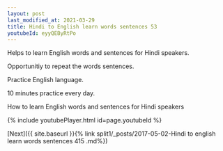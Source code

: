 ```yaml
---
layout: post
last_modified_at: 2021-03-29
title: Hindi to English learn words sentences 53 
youtubeId: eyyQEByRtPo
---
```

 
 
Helps to learn English words and sentences for Hindi speakers.

Opportunitiy to repeat the words sentences. 

Practice English language. 
 
10 minutes practice every day. 
 
How to learn English words and sentences for Hindi speakers 
 
{% include youtubePlayer.html id=page.youtubeId %}
 
 
[Next]({{ site.baseurl }}{% link  split1/_posts/2017-05-02-Hindi to english learn words sentences 415 .md%})
 

